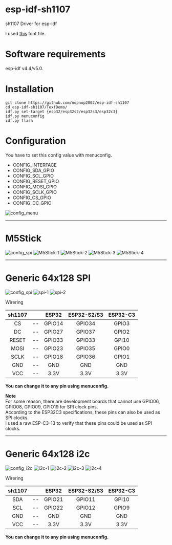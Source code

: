 # esp-idf-sh1107
sh1107 Driver for esp-idf

I used [this](https://github.com/dhepper/font8x8) font file.   

# Software requirements
esp-idf v4.4/v5.0.   

# Installation

```
git clone https://github.com/nopnop2002/esp-idf-sh1107
cd esp-idf-sh1107/TextDemo/
idf.py set-target {esp32/esp32s2/esp32s3/esp32c3}
idf.py menuconfig
idf.py flash
```


# Configuration   
You have to set this config value with menuconfig.   
- CONFIG_INTERFACE   
- CONFIG_SDA_GPIO   
- CONFIG_SCL_GPIO   
- CONFIG_RESET_GPIO   
- CONFIG_MOSI_GPIO   
- CONFIG_SCLK_GPIO   
- CONFIG_CS_GPIO   
- CONFIG_DC_GPIO   

![config_menu](https://user-images.githubusercontent.com/6020549/103494664-2d20cb80-4e7b-11eb-8b87-8ed63cb5c60b.jpg)

---

# M5Stick
![config_spi](https://user-images.githubusercontent.com/6020549/103494674-327e1600-4e7b-11eb-9e63-786536862ac0.jpg)
![M5Stick-1](https://user-images.githubusercontent.com/6020549/103348592-d1062200-4add-11eb-8429-7c94f62cd38d.JPG)
![M5Stick-2](https://user-images.githubusercontent.com/6020549/103348595-d2374f00-4add-11eb-919f-f0d64f5a5003.JPG)
![M5Stick-3](https://user-images.githubusercontent.com/6020549/103348596-d2cfe580-4add-11eb-8fe7-2cf9f1d79406.JPG)
![M5Stick-4](https://user-images.githubusercontent.com/6020549/103348598-d4011280-4add-11eb-910b-9c47d61a7db3.JPG)

---

# Generic 64x128 SPI
![config_spi](https://user-images.githubusercontent.com/6020549/103494674-327e1600-4e7b-11eb-9e63-786536862ac0.jpg)
![spi-1](https://user-images.githubusercontent.com/6020549/138789782-6c7904d3-c25e-48f7-aaaa-fec98cf07dce.JPG)
![spi-2](https://user-images.githubusercontent.com/6020549/138789787-dca0f931-8106-4ce8-92bb-b87e01927cc2.JPG)

Wirering

|sh1107||ESP32|ESP32-S2/S3|ESP32-C3|
|:-:|:-:|:-:|:-:|:-:|
|CS|--|GPIO14|GPIO34|GPIO3|
|DC|--|GPIO27|GPIO37|GPIO2|
|RESET|--|GPIO33|GPIO33|GPI10|
|MOSI|--|GPIO23|GPIO35|GPIO0|
|SCLK|--|GPIO18|GPIO36|GPIO1|
|GND|--|GND|GND|GND|
|VCC|--|3.3V|3.3V|3.3V|

__You can change it to any pin using menuconfig.__   

__Note__   
For some reason, there are development boards that cannot use GPIO06, GPIO08, GPIO09, GPIO19 for SPI clock pins.   
According to the ESP32C3 specifications, these pins can also be used as SPI clocks.   
I used a raw ESP-C3-13 to verify that these pins could be used as SPI clocks.   


---

# Generic 64x128 i2c

![config_i2c](https://user-images.githubusercontent.com/6020549/103494667-301bbc00-4e7b-11eb-8314-c4e8944fca0d.jpg)
![i2c-1](https://user-images.githubusercontent.com/6020549/103496654-6577d800-4e82-11eb-9d7f-c0b6af226bee.JPG)
![i2c-2](https://user-images.githubusercontent.com/6020549/103496656-67419b80-4e82-11eb-88e9-640c6cba9769.JPG)
![i2c-3](https://user-images.githubusercontent.com/6020549/103496658-690b5f00-4e82-11eb-96a0-0499a840f9b1.JPG)
![i2c-4](https://user-images.githubusercontent.com/6020549/103496662-6ad52280-4e82-11eb-9177-335eed508e26.JPG)

Wirering

|sh1107||ESP32|ESP32-S2/S3|ESP32-C3|
|:-:|:-:|:-:|:-:|:-:|
|SDA|--|GPIO21|GPIO11|GPI10|
|SCL|--|GPIO22|GPIO12|GPIO9|
|GND|--|GND|GND|GND|
|VCC|--|3.3V|3.3V|3.3V|

__You can change it to any pin using menuconfig.__   

